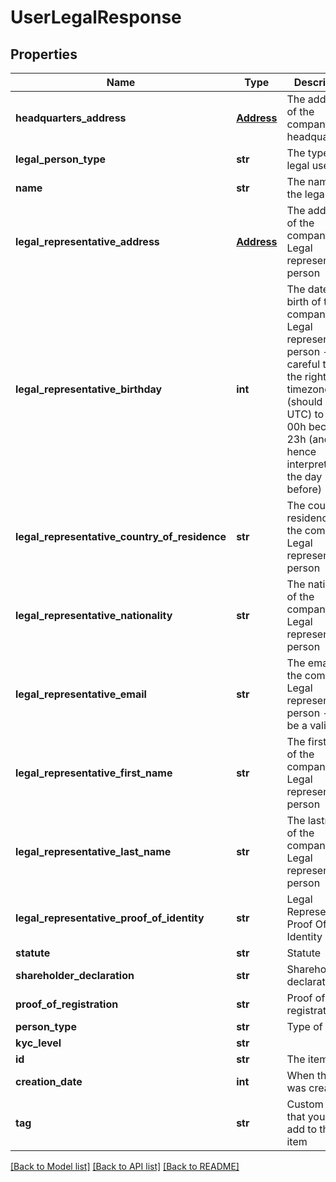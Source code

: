# UserLegalResponse

## Properties
Name | Type | Description | Notes
------------ | ------------- | ------------- | -------------
**headquarters_address** | [**Address**](Address.md) | The address of the company’s headquarters | [optional] 
**legal_person_type** | **str** | The type of legal user | [optional] 
**name** | **str** | The name of the legal user | [optional] 
**legal_representative_address** | [**Address**](Address.md) | The address of the company’s Legal representative person | [optional] 
**legal_representative_birthday** | **int** | The date of birth of the company’s Legal representative person - be careful to set the right timezone (should be UTC) to avoid 00h becoming 23h (and hence interpreted as the day before) | [optional] 
**legal_representative_country_of_residence** | **str** | The country of residence of the company’s Legal representative person | [optional] 
**legal_representative_nationality** | **str** | The nationality of the company’s Legal representative person | [optional] 
**legal_representative_email** | **str** | The email of the company’s Legal representative person - must be a valid | [optional] 
**legal_representative_first_name** | **str** | The firstname of the company’s Legal representative person | [optional] 
**legal_representative_last_name** | **str** | The lastname of the company’s Legal representative person | [optional] 
**legal_representative_proof_of_identity** | **str** | Legal Representative Proof Of Identity | [optional] 
**statute** | **str** | Statute | [optional] 
**shareholder_declaration** | **str** | Shareholder declaration | [optional] 
**proof_of_registration** | **str** | Proof of registration | [optional] 
**person_type** | **str** | Type of user | [optional] 
**kyc_level** | **str** |  | [optional] 
**id** | **str** | The item&#39;s ID | [optional] 
**creation_date** | **int** | When the item was created | [optional] 
**tag** | **str** | Custom data that you can add to this item | [optional] 

[[Back to Model list]](../README.md#documentation-for-models) [[Back to API list]](../README.md#documentation-for-api-endpoints) [[Back to README]](../README.md)


